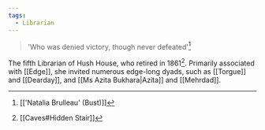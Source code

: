```yaml
---
tags:
  - Librarian
---
```

> 'Who was denied victory, though never defeated'[^1]

The fifth Librarian of Hush House, who retired in 1861[^2]. Primarily associated with [[Edge]], she invited numerous edge-long dyads, such as [[Torgue]] and [[Dearday]], and [[Ms Azita Bukhara|Azita]] and [[Mehrdad]].

[^1]: [['Natalia Brulleau' (Bust)]]
[^2]: [[Caves#Hidden Stair]]